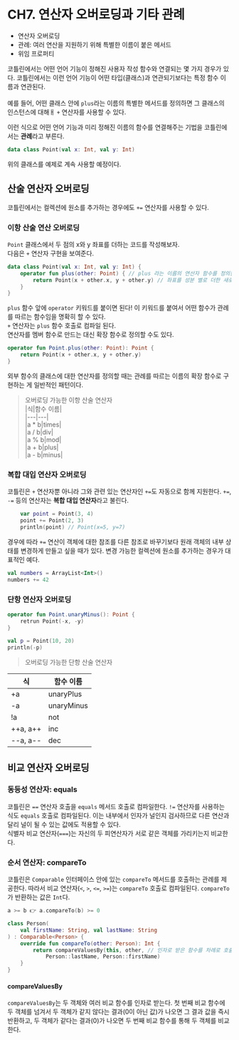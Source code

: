
# CH7. 연산자 오버로딩과 기타 관례  
- 연산자 오버로딩  
- 관례: 여러 연산을 지원하기 위해 특별한 이름이 붙은 메서드  
- 위임 프로퍼티  
  
  
코틀린에서는 어떤 언어 기능이 정해진 사용자 작성 함수와 연결되는 몇 가지 경우가 있다. 코틀린에서는 이런 언어 기능이 어떤 타입(클래스)과 연관되기보다는 특정 함수 이름과 연관된다. <br>  
예를 들어, 어떤 클래스 안에 `plus`라는 이름의 특별한 메서드를 정의하면 그 클래스의 인스턴스에 대해ㅐ `+` 연산자를 사용할 수 있다.  
  
이런 식으로 어떤 언어 기능과 미리 정해진 이름의 함수를 연결해주는 기법을 코틀린에서는 **관례**라고 부른다.  
```kotlin  
data class Point(val x: Int, val y: Int)  
```  
위의 클래스를 예제로 계속 사용할 예정이다.  
  
## 산술 연산자 오버로딩  
코틀린에서는 컬렉션에 원소를 추가하는 경우에도 `+=` 연산자를 사용할 수 있다.   
### 이항 산술 연산 오버로딩  
`Point` 클래스에서 두 점의 x와 y 좌표를 더하는 코드를 작성해보자.   
다음은 `+` 연산자 구현을 보여준다.  
```kotlin  
data class Point(val x: Int, val y: Int) {  
    operator fun plus(other: Point) { // plus 라는 이름의 연산자 함수를 정의한다.  
        return Point(x + other.x, y + other.y) // 좌표를 성분 별로 더한 새로운 점을 반환한다.  
    }  
}  
```  
  
`plus` 함수 앞에 `operator` 키워드를 붙이면 된다! 이 키워드를 붙여서 어떤 함수가 관례를 따르는 함수임을 명확히 할 수 있다.  
`+` 연산자는 `plus` 함수 호출로 컴파일 된다.  
연산자를 멤버 함수로 만드는 대신 확장 함수로 정의할 수도 있다.  
```kotlin  
operator fun Point.plus(other: Point): Point {  
    return Point(x + other.x, y + other.y)  
}  
```  
외부 함수의 클래스에 대한 연산자를 정의할 때는 관례를 따르는 이름의 확장 함수로 구현하는 게 일반적인 패턴이다.  
  
> 오버로딩 가능한 이항 산술 연산자   
|식|함수 이름|  
|---|---|  
|a * b|times|  
|a / b|div|  
|a % b|mod|  
|a + b|plus|  
|a - b|minus|  
  
### 복합 대입 연산자 오버로딩  
코틀린은 `+` 연산자뿐 아니라 그와 관련 있는 연산자인 `+=`도 자동으로 함께 지원한다. `+=`, `-=` 등의 연산자는 **복합 대입 연산자**라고 불린다.  
```kotlin  
    var point = Point(3, 4)  
    point += Point(2, 3)  
    println(point) // Point(x=5, y=7)  
```  
  
경우에 따라 `+=` 연산이 객체에 대한 참조를 다른 참조로 바꾸기보다 원래 객체의 내부 상태를 변경하게 만들고 싶을 때가 있다. 변경 가능한 컬렉션에 원소를 추가하는 경우가 대표적인 예다.  
  
```kotlin  
val numbers = ArrayList<Int>()  
numbers += 42  
```  
  
### 단항 연산자 오버로딩  
```kotlin  
operator fun Point.unaryMinus(): Point {  
    retrun Point(-x, -y)  
}  
  
val p = Point(10, 20)  
println(-p)  
```  
  
> 오버로딩 가능한 단항 산술 연산자  
  
|식|함수 이름|  
|---|---|  
|+a|unaryPlus|  
|-a|unaryMinus|  
|!a|not|  
|++a, a++|inc|  
|--a, a--|dec|

## 비교 연산자 오버로딩
### 동등성 연산자: equals
코틀린은 `==` 연산자 호출을 `equals` 메서드 호출로 컴파일한다. `!=` 연산자를 사용하는 식도 `equals` 호출로 컴파일된다. 이는 내부에서 인자가 널인지 검사하므로 다른 연산과 달리 널이 될 수 있는 값에도 적용할 수 있다. <br>
식별자 비교 연산자(`===`)는 자신의 두 피연산자가 서로 같은 객체를 가리키는지 비교한다.

### 순서 연산자: compareTo
코틀린은 `Comparable` 인터페이스 안에 있는 `compareTo` 메서드를 호출하는 관례를 제공한다. 따라서 비교 연산자(`<`, `>`, `<=`, `>=`)는 `compareTo`  호출로 컴파일된다. `compareTo`가 반환하는 값은 `Int`다.
```kotlin
a >= b 👉 a.compareTo(b) >= 0
```

```kotlin
class Person(
	val firstName: String, val lastName: String
) : Comparable<Person> {
	override fun compareTo(other: Person): Int {
		return compareValuesBy(this, other, // 인자로 받은 함수를 차례로 호출하면서 값을 비교한다.
			Person::lastName, Person::firstName)
	}
}
```
#### compareValuesBy 
`compareValuesBy`는 두 객체와 여러 비교 함수를 인자로 받는다.  첫 번째 비교 함수에 두 객체를 넘겨서 두 객체가 같지 않다는 결과(0이 아닌 값)가 나오면 그 결과 값을 즉시 반환하고, 두 객체가 같다는 결과(0)가 나오면 두 번째 비교 함수를 통해 두 객체를 비교한다.
